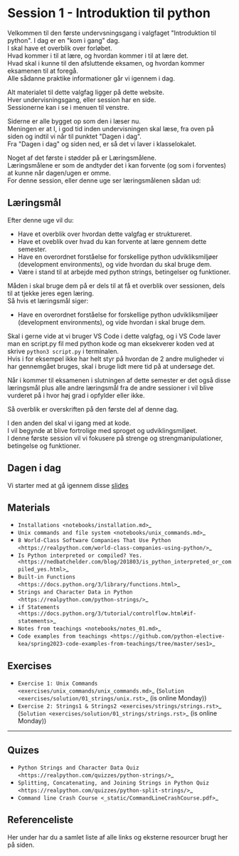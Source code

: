 # Session 1 - Introduktion til python

Velkommen til den første undervsningsgang i valgfaget "Introduktion til python". 
I dag er en "kom i gang" dag.     
I skal have et overblik over forløbet.     
Hvad kommer i til at lære, og hvordan kommer i til at lære det.     
Hvad skal i kunne til den afsluttende eksamen, og hvordan kommer eksamenen til at foregå.     
Alle sådanne praktike informationer går vi igennem i dag.    

Alt materialet til dette valgfag ligger på dette website.     
Hver undervisningsgang, eller session har en side.     
Sessionerne kan i se i menuen til venstre.    

Siderne er alle bygget op som den i læser nu.     
Meningen er at I, i god tid inden undervisningen skal læse, fra oven på siden og indtil vi når til punktet "Dagen i dag".     
Fra "Dagen i dag" og siden ned, er så det vi laver i klasselokalet.     

Noget af det første i stødder på er Læringsmålene.     
Læringsmålene er som de andtyder det i kan forvente (og som i forventes) at kunne når dagen/ugen er omme.     
For denne session, eller denne uge ser læringsmålenen sådan ud:    

## Læringsmål
Efter denne uge vil du:
* Have et overblik over hvordan dette valgfag er struktureret. 
* Have et oveblik over hvad du kan forvente at lære gennem dette semester.         
* Have en overordnet forståelse for forskellige python udvikliksmiljøer (development environments), og vide hvordan du skal bruge dem. 
* Være i stand til at arbejde med python strings, betingelser og funktioner. 

Måden i skal bruge dem på er dels til at få et overblik over sessionen, dels til at tjekke jeres egen læring.     
Så hvis et læringsmål siger:    
 
* Have en overordnet forståelse for forskellige python udvikliksmiljøer (development environments), og vide hvordan i skal bruge dem. 

Skal i gerne vide at vi bruger VS Code i dette valgfag, og i VS Code laver man en script.py fil med python kode og man eksekverer koden ved at skrive `python3 script.py` i terminalen.     
Hvis i for eksempel ikke har helt styr på hvordan de 2 andre muligheder vi har gennemgået bruges, skal i bruge lidt mere tid på at undersøge det. 

Når i kommer til eksamenen i slutningen af dette semester er det også disse læringsmål plus alle andre læringsmål fra de andre sessioner i vil blive vurderet på i hvor høj grad i opfylder eller ikke.     

Så overblik er overskriften på den første del af denne dag.     

I den anden del skal vi igang med at kode.    
I vil begynde at blive fortrolige med sproget og udviklingsmiljøet.     
I denne første session vil vi fokusere på strenge og strengmanipulationer, betingelse og funktioner.

## Dagen i dag

Vi starter med at gå igennem disse [slides]()



Materials
---------
* `Installations <notebooks/installation.md>`_
* `Unix commands and file system <notebooks/unix_commands.md>`_
* `8 World-Class Software Companies That Use Python <https://realpython.com/world-class-companies-using-python/>`_
* `Is Python interpreted or compiled? Yes. <https://nedbatchelder.com/blog/201803/is_python_interpreted_or_compiled_yes.html>`_
* `Built-in Functions <https://docs.python.org/3/library/functions.html>`_
* `Strings and Character Data in Python <https://realpython.com/python-strings/>`_
* `if Statements <https://docs.python.org/3/tutorial/controlflow.html#if-statements>`_
* `Notes from teachings <notebooks/notes_01.md>`_
* `Code examples from teachings <https://github.com/python-elective-kea/spring2023-code-examples-from-teachings/tree/master/ses1>`_

Exercises
---------

* `Exercise 1: Unix Commands <exercises/unix_commands/unix_commands.md>`_ (`Solution <exercises/solution/01_strings/unix.rst>`_ (is online Monday))
* `Exercise 2: Strings1 & Strings2 <exercises/strings/strings.rst>`_  (`Solution <exercises/solution/01_strings/strings.rst>`_ (is online Monday)) 

------
Quizes
------
* `Python Strings and Character Data Quiz <https://realpython.com/quizzes/python-strings/>`_
* `Splitting, Concatenating, and Joining Strings in Python Quiz <https://realpython.com/quizzes/python-split-strings/>`_
* `Command line Crash Course <_static/CommandLineCrashCourse.pdf>`_ 


## Referenceliste
Her under har du a samlet liste af alle links og eksterne resourcer brugt her på siden. 
